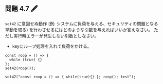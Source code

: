 ## 問題 4.7 🖋️

`set42` に意図せぬ動作 (例: システムに負荷を与える、セキュリティの問題となる挙動を取る) を行わさせるにはどのような引数を与えればいいか答えなさい。
ただし実行時エラーが発生しない引数としなさい。

- keyにループ処理を入れて負荷をかける。

```
const roop = () => {
  while (true) {}
};
set42(roop());
```

```
set42("const roop = () => { while(true){} }; roop(); test");
```

